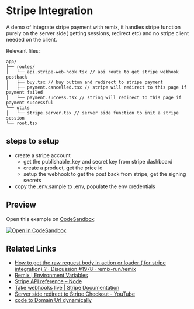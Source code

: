 # Stripe Integration

A demo of integrate stripe payment with remix, it handles stripe function purely on the server side( getting sessions, redirect etc) and no stripe client needed on the client.

Relevant files:

```text
app/
├── routes/
│   └── api.stripe-web-hook.tsx // api route to get stripe webhook postback
│   ├── buy.tsx // buy button and redirect to stripe payment
│   ├── payment.cancelled.tsx // stripe will redirect to this page if payment failed
│   └── payment.success.tsx // string will redirect to this page if payment successful
└── utils
│   └── stripe.server.tsx // server side function to init a stripe session
└── root.tsx
```

## steps to setup

- create a stripe account
  - get the publishable_key and secret key from stripe dashboard
  - create a product, get the price id
  - setup the webhook to get the post back from stripe, get the signing secrets
- copy the .env.sample to .env, populate the env credentials

## Preview

Open this example on [CodeSandbox](https://codesandbox.com):

[![Open in CodeSandbox](https://codesandbox.io/static/img/play-codesandbox.svg)](https://codesandbox.io/s/github/remix-run/examples/tree/main/stripe-integration)

## Related Links

- [How to get the raw request body in action or loader ( for stripe integration) ? · Discussion #1978 · remix-run/remix](https://github.com/remix-run/remix/discussions/1978)
- [Remix | Environment Variables](https://remix.run/guides/envvars)
- [Stripe API reference – Node](https://stripe.com/docs/api/authentication?lang=node)
- [Take webhooks live | Stripe Documentation](https://stripe.com/docs/webhooks/go-live)
- [Server side redirect to Stripe Checkout - YouTube](https://www.youtube.com/watch?v=WSki6n502mk)
- [code to Domain Url dynamically](https://github.com/kentcdodds/kentcdodds.com/blob/ebb36d82009685e14da3d4b5d0ce4d577ed09c63/app/utils/misc.tsx#L229-L237)

